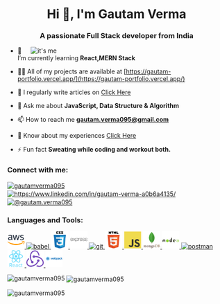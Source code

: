 <h1 align="center">Hi 👋, I'm Gautam Verma</h1>
<h3 align="center">A passionate Full Stack developer from India</h3>
<img align="right" width="450" src="https://seotactica.com/wp-content/uploads/2020/03/expert-developers.gif" alt="it's me" />

- 🌱 I’m currently learning **React,MERN Stack**

- 👨‍💻 All of my projects are available at [https://gautam-portfolio.vercel.app/](https://gautam-portfolio.vercel.app/)

- 📝 I regularly write articles on [Click Here](https://medium.com/@gautam.verma095)

- 💬 Ask me about **JavaScript, Data Structure & Algorithm**

- 📫 How to reach me **gautam.verma095@gmail.com**

- 📄 Know about my experiences [Click Here]([https://drive.google.com/file/d/14xZjMhIR0Pulxv_tGRNasrMJf5r3pSb9/view](https://drive.google.com/drive/u/0/folders/13iHvlnRKmLZ0Dp908FY266BW5VFemEqV))

- ⚡ Fun fact **Sweating while coding and workout both.**

<h3 align="left">Connect with me:</h3>
<p align="left">
<a href="https://twitter.com/gautamverma095" target="blank"><img align="center" src="https://raw.githubusercontent.com/rahuldkjain/github-profile-readme-generator/master/src/images/icons/Social/twitter.svg" alt="gautamverma095" height="30" width="40" /></a>
<a href="https://www.linkedin.com/in/gautam-verma-a0b6a4135/" target="blank"><img align="center" src="https://raw.githubusercontent.com/rahuldkjain/github-profile-readme-generator/master/src/images/icons/Social/linked-in-alt.svg" alt="https://www.linkedin.com/in/gautam-verma-a0b6a4135/" height="30" width="40" /></a>
<a href="https://medium.com/@gautam.verma095" target="blank"><img align="center" src="https://raw.githubusercontent.com/rahuldkjain/github-profile-readme-generator/master/src/images/icons/Social/medium.svg" alt="@gautam.verma095" height="30" width="40" /></a>
</p>

<h3 align="left">Languages and Tools:</h3>
<p align="left"> <a href="https://aws.amazon.com" target="_blank" rel="noreferrer"> <img src="https://raw.githubusercontent.com/devicons/devicon/master/icons/amazonwebservices/amazonwebservices-original-wordmark.svg" alt="aws" width="40" height="40"/> </a> <a href="https://babeljs.io/" target="_blank" rel="noreferrer"> <img src="https://www.vectorlogo.zone/logos/babeljs/babeljs-icon.svg" alt="babel" width="40" height="40"/> </a> <a href="https://www.w3schools.com/css/" target="_blank" rel="noreferrer"> <img src="https://raw.githubusercontent.com/devicons/devicon/master/icons/css3/css3-original-wordmark.svg" alt="css3" width="40" height="40"/> </a> <a href="https://expressjs.com" target="_blank" rel="noreferrer"> <img src="https://raw.githubusercontent.com/devicons/devicon/master/icons/express/express-original-wordmark.svg" alt="express" width="40" height="40"/> </a> <a href="https://git-scm.com/" target="_blank" rel="noreferrer"> <img src="https://www.vectorlogo.zone/logos/git-scm/git-scm-icon.svg" alt="git" width="40" height="40"/> </a> <a href="https://www.w3.org/html/" target="_blank" rel="noreferrer"> <img src="https://raw.githubusercontent.com/devicons/devicon/master/icons/html5/html5-original-wordmark.svg" alt="html5" width="40" height="40"/> </a> <a href="https://developer.mozilla.org/en-US/docs/Web/JavaScript" target="_blank" rel="noreferrer"> <img src="https://raw.githubusercontent.com/devicons/devicon/master/icons/javascript/javascript-original.svg" alt="javascript" width="40" height="40"/> </a> <a href="https://www.mongodb.com/" target="_blank" rel="noreferrer"> <img src="https://raw.githubusercontent.com/devicons/devicon/master/icons/mongodb/mongodb-original-wordmark.svg" alt="mongodb" width="40" height="40"/> </a> <a href="https://nodejs.org" target="_blank" rel="noreferrer"> <img src="https://raw.githubusercontent.com/devicons/devicon/master/icons/nodejs/nodejs-original-wordmark.svg" alt="nodejs" width="40" height="40"/> </a> <a href="https://postman.com" target="_blank" rel="noreferrer"> <img src="https://www.vectorlogo.zone/logos/getpostman/getpostman-icon.svg" alt="postman" width="40" height="40"/> </a> <a href="https://reactjs.org/" target="_blank" rel="noreferrer"> <img src="https://raw.githubusercontent.com/devicons/devicon/master/icons/react/react-original-wordmark.svg" alt="react" width="40" height="40"/> </a> <a href="https://redux.js.org" target="_blank" rel="noreferrer"> <img src="https://raw.githubusercontent.com/devicons/devicon/master/icons/redux/redux-original.svg" alt="redux" width="40" height="40"/> </a> <a href="https://webpack.js.org" target="_blank" rel="noreferrer"> <img src="https://raw.githubusercontent.com/devicons/devicon/d00d0969292a6569d45b06d3f350f463a0107b0d/icons/webpack/webpack-original-wordmark.svg" alt="webpack" width="40" height="40"/> </a> </p>

<p><img align="left" src="https://github-readme-stats.vercel.app/api/top-langs?username=gautamverma095&show_icons=true&locale=en&layout=compact" alt="gautamverma095" /></p>

<p>&nbsp;<img align="center" src="https://github-readme-stats.vercel.app/api?username=gautamverma095&show_icons=true&locale=en" alt="gautamverma095" /></p>

<p><img align="center" src="https://github-readme-streak-stats.herokuapp.com/?user=gautamverma095&" alt="gautamverma095" /></p>
